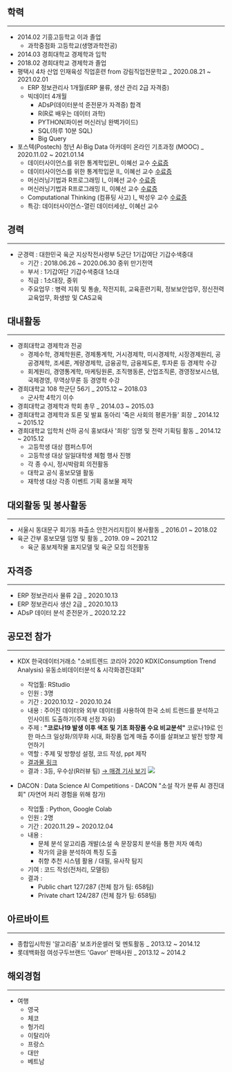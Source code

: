 ## 학력
---  
- 2014.02 기흥고등학교 이과 졸업
  - 과학중점화 고등학교(생명과학전공)
- 2014.03 경희대학교 경제학과 입학  
- 2018.02 경희대학교 경제학과 졸업  
- 평택시 4차 산업 인재육성 직업훈련 from 강림직업전문학교 _ 2020.08.21 ~ 2021.02.01
  - ERP 정보관리사 1개월(ERP 물류, 생산 관리 2급 자격증) 
  - 빅데이터 4개월  
    - ADsP(데이터분석 준전문가 자격증) 합격
    - R(R로 배우는 데이터 과학)
    - PYTHON(파이썬 머신러닝 완벽가이드)
    - SQL(하루 10분 SQL)
    - Big Query
- 포스텍(Postech) 청년 AI·Big Data 아카데미 온라인 기초과정 (MOOC) _ 2020.11.02 ~ 2021.01.14
  + 데이터사이언스를 위한 통계학입문Ⅰ_ 이혜선 교수 [수료증](https://pabi.smartlearn.io/certificates/6da6495cb40d4f91ad6d0834df21dcb1)
  + 데이터사이언스를 위한 통계학입문 II_ 이혜선 교수 [수료증](https://pabi.smartlearn.io/certificates/8b5ab7076ae946459efd02cc8ce05300)
  + 머신러닝기법과 R프로그래밍 I_ 이혜선 교수 [수료증](https://pabi.smartlearn.io/certificates/b5b9a935aa784331a5a152cc68e67565)
  + 머신러닝기법과 R프로그래밍 II_ 이혜선 교수 [수료증](https://pabi.smartlearn.io/certificates/fbb141b9136a42539e47171308094c23)
  + Computational Thinking (컴퓨팅 사고) Ⅰ_ 박성우 교수 [수료증](https://pabi.smartlearn.io/certificates/4a9a37cc1e514d6591582ff0886e19de)
  + 특강: 데이터사이언스-열린 데이터세상_ 이혜선 교수 


## 경력 
---
- 군경력 : 대한민국 육군 지상작전사령부 5군단 1기갑여단 기갑수색중대
  - 기간 : 2018.06.26 ~ 2020.06.30 중위 만기전역
  - 부서 : 1기갑여단 기갑수색중대 1소대
  - 직급 : 1소대장, 중위 
  - 주요업무 : 병력 지휘 및 통솔, 작전지휘, 교육훈련기획, 정보보안업무, 정신전력교육업무, 화생방 및 CAS교육
  
## 대내활동  
---
- 경희대학교 경제학과 전공  
  - 경제수학, 경제학원론, 경제통계학, 거시경제학, 미시경제학, 시장경제원리, 공공경제학, 조세론, 계량경제학, 금융공학, 금융제도론, 투자론  등 경제학 수강
  - 회계원리, 경영통계학, 마케팅원론, 조직행동론, 산업조직론, 경영정보시스템, 국제경영, 무역상무론 등 경영학 수강
- 경희대학교 108 학군단 56기 _ 2015.12 ~ 2018.03
  - 군사학 4학기 이수  
- 경희대학교 경제학과 학회 총무 _ 2014.03 ~ 2015.03
- 경희대학교 경제학과 토론 및 발표 동아리 '죽은 사회의 평론가들' 회장 _ 2014.12 ~ 2015.12  
- 경희대학교 입학처 산하 공식 홍보대사 '희랑' 임명 및 전략 기획팀 활동 _ 2014.12 ~ 2015.12  
  - 고등학생 대상 캠퍼스투어  
  - 고등학생 대상 일일대학생 체험 행사 진행
  - 각 종 수시, 정시박람회 의전활동  
  - 대학교 공식 홍보모델 활동  
  - 재학생 대상 각종 이벤트 기획  홍보물 제작    
    
## 대외활동 및 봉사활동  
---  
- 서울시 동대문구 회기동 파출소 안전거리지킴이 봉사활동 _ 2016.01 ~ 2018.02
- 육군 간부 홍보모델 임명 및 활동 _ 2019. 09 ~ 2021.12
  + 육군 홍보제작물 표지모델 및 육군 모집 의전활동

## 자격증  
---
- ERP 정보관리사 물류 2급 _ 2020.10.13 
- ERP 정보관리사 생산 2급 _ 2020.10.13 
- ADsP 데이터 분석 준전문가 _ 2020.12.22
  
## 공모전 참가  
---
- KDX 한국데이터거래소 "소비트렌드 코리아 2020 KDX(Consumption Trend Analysis) 유동소비데이터분석 & 시각화경진대회"
  + 작업툴: RStudio 
  + 인원 : 3명 
  + 기간 : 2020.10.12 - 2020.10.24
  + 내용 : 주어진 데이터와 외부 데이터를 사용하여 한국 소비 트렌드를 분석하고 인사이트 도출하기(주제 선정 자유)  
  + 주제 : **"코로나19 발생 이후 색조 및 기초 화장품 수요 비교분석"**
            코로나19로 인한 마스크 일상화/의무화 시대, 화장품 업계 매출 추이를 살펴보고 발전 방향 제언하기
  + 역할 : 주제 및 방향성 설정, 코드 작성, ppt 제작           
  + [결과물 링크](https://github.com/neip313/KDX_2020_project)
  + 결과 : 3등, 우수상(R러뷰 팀) [→ 매경 기사 보기](https://www.mk.co.kr/news/it/view/2020/11/1187287/)
  ![](image/)
  
- DACON : Data Science AI Competitions - DACON "소설 작가 분류 AI 경진대회"
  (자연어 처리 경험을 위해 참가) 
  - 작업툴 : Python, Google Colab
  - 인원 : 2명
  - 기간 : 2020.11.29 ~ 2020.12.04 
  - 내용 : 
    + 문체 분석 알고리즘 개발(소설 속 문장뭉치 분석을 통한 저자 예측)
    + 작가의 글을 분석하여 특징 도출
    + 취향 추천 시스템 활용 / 대필, 유사작 탐지
  - 기여 : 코드 작성(전처리, 모델링) 
  - 결과 : 
    + Public chart 127/287 (전체 참가 팀: 658팀) 
    + Private chart 124/287 (전체 참가 팀: 658팀)


## 아르바이트 
---  
- 종합입시학원 '알고리즘' 보조카운셀러 및 멘토활동 _ 2013.12 ~ 2014.12  
- 롯데백화점 여성구두브랜드 'Gavor' 판매사원 _ 2013.12 ~ 2014.2  
  
## 해외경험   
---  
- 여행  
  - 영국  
  - 체코  
  - 헝가리  
  - 이탈리아  
  - 프랑스  
  - 대만  
  - 베트남
